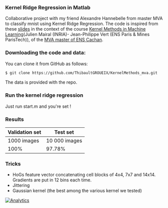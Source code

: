 ### Kernel Ridge Regression in Matlab

Collaborative project with my friend Alexandre Hannebelle from master MVA to classify mnist using Kernel Ridge Regression.
The code is inspired from these [slides](http://lear.inrialpes.fr/people/mairal/teaching/2015-2016/MVA/fichiers/mva_slides.pdf) in the context of the course [Kernel Methods in Machine Learning](http://www.math.ens-cachan.fr/version-francaise/formations/master-mva/contenus-/kernel-methods-for-machine-learning-162157.kjsp?RH=1242430202531)(Julien Mairal (INRIA)- Jean-Philippe Vert (ENS Paris & Mines ParisTech)), of the [MVA master of ENS Cachan](http://www.cmla.ens-cachan.fr/version-anglaise/academics/mva-master-degree-227777.kjsp?RH=ACCUEIL_GB).


### Downloading the code and data:


You can clone it from GitHub as follows:

``` sh
$ git clone https://github.com/ThibaultGROUEIX/KernelMethods_mva.git
```
The data is provided with the repo.

### Run the kernel ridge regression
Just run start.m and you're set !



### Results

| Validation set | Test set      |
| -------------- | ------------- |
| 1000 images    | 10 000 images |
| 100%           | 97.78%        |

### Tricks

* HoGs feature vector concatenating cell blocks of 4x4, 7x7 and 14x14. Gradients are put in 12 bins each time.
* Jittering
* Gaussian kernel (the best among the various kernel we tested)

[![Analytics](https://ga-beacon.appspot.com/UA-91308638-2/github.com/ThibaultGROUEIX/Kernel-Methods-mva/README?pixel)](https://github.com/ThibaultGROUEIX/Kernel-Methods-mva/)